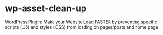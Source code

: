 # wp-asset-clean-up
WordPress Plugin: Make your Website Load FASTER by preventing specific scripts (.JS) and styles (.CSS) from loading on pages/posts and home page
